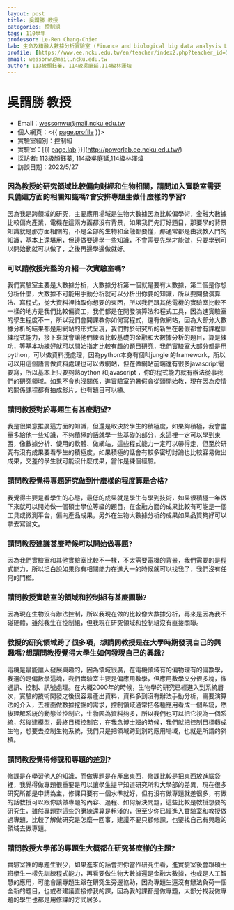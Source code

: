 ```yaml
---
layout: post
title: 吳謂勝 教授
categories: 控制組
tags: 110學年
professor: Le-Ren Chang-Chien
lab: 生命及精融大數據分析實驗室 (Finance and biological big data analysis Lab)
profile: [https://www.ee.ncku.edu.tw/en/teacher/index2.php?teacher_id=50](https://www.ee.ncku.edu.tw/teacher/index2.php?teacher_id=118)
email: wessonwu@mail.ncku.edu.tw
author: 113級顏鈺蓁, 114級吳庭延,114級林澤煒 
---
```


# 吳謂勝 教授

- Email：wessonwu@mail.ncku.edu.tw
- 個人網頁：<{{ [page.profile](https://www.ee.ncku.edu.tw/teacher/index2.php?teacher_id=118) }}>
- 實驗室組別：控制組
- 實驗室：[{{ [page.lab](http://cosbi2.ee.ncku.edu.tw/wessonwu/) }}](http://powerlab.ee.ncku.edu.tw/)
- 採訪者: 113級顏鈺蓁, 114級吳庭延,114級林澤煒
- 訪談日期：2022/5/27

### 因為教授的研究領域比較偏向財經和生物相關，請問加入實驗室需要具備這方面的相關知識嗎?會安排專題生做什麼樣的學習?
因為我是跨領域的研究，主要應用場域是生物大數據因為比較偏學術，金融大數據比較偏向產業，電機在這兩方面都沒有背景，如果我們先訂好題目，那要學的背景知識就是那方面相關的，不是全部的生物和金融都要懂，那通常都是由我教入門的知識，基本上還堪用，但邊做要邊學一些知識，不會需要先學才能做，只要學到可以開始動就可以做了，之後再邊學邊做就好。

### 可以請教授完整的介紹一次實驗室嗎?
我們實驗室主要是大數據分析，大數據分析第一個就是要有大數據，第二個是你想分析什麼，大數據不可能用手動分析就可以分析出你要的知識，所以要開發演算法、寫程式，從大資料裡抽取你想要的東西，所以我們跟其他電機的實驗室比較不一樣的地方是我們比較偏資工，我們都是在開發演算法和程式工具，因為進實驗室的學生程度不一，所以我們會開課教你如何寫程式，還有做網站，因為大部分大數據分析的結果都是用網站的形式呈現，我們對於研究所的新生在暑假都會有課程訓練程式能力，接下來就會讓他們練習比較基礎的金融和大數據分析的題目，算是練功，等基本功練好就可以開始指定比較有趣的題目研究，我們實驗室大部分都是用python，可以做資料淺處理，因為python本身有個叫jungle 的framework，所以可以用這個語言做資料處理也可以做網站，但在做網站前端還有很多javascript需要寫，所以基本上只要夠熟python 和javascript ，你的程式能力就有辦法從事我們的研究領域。如果不會也沒關係，進實驗室的暑假會從頭開始教，現在因為疫情的關係課程都有拍成影片，也有題目可以練。

### 請問教授對於專題生有甚麼期望?
我是很樂意推廣這方面的知識，但還是取決於學生的積極度，如果夠積極，我會盡量多給他一些知識，不夠積極的話就學一些基礎的部分，來這裡一定可以學到東西，像數據分析、使用的軟體、做網站，這些程式能力一定可以帶得走，但至於研究有沒有成果要看學生的積極度，如果積極的話會有較多密切討論也比較容易做出成果，交差的學生就可能沒什麼成果，當作是練個經驗。

### 請問教授覺得專題研究做到什麼樣的程度算是合格?
我覺得主要是看學生的心態，最低的成果就是學生有學到技術，如果很積極一年做下來就可以開始做一個碩士學位等級的題目，在金融方面的成果比較有可能是一個工具或微測平台，偏向產品成果，另外在生物大數據分析的成果如果品質夠好可以拿去寫論文。

### 請問教授建議甚麼時候可以開始做專題?
因為我們實驗室和其他實驗室比較不一樣，不太需要電機的背景，我們需要的是程式能力，所以坦白說如果你有相關能力在進大一的時候就可以找我了，我們沒有任何的門檻。

### 請問教授實驗室的領域和控制組有甚麼關聯?
因為現在生物沒有辦法控制，所以我現在做的比較像大數據分析，再來是因為我不碰硬體，雖然我生在控制組，但我現在研究領域和控制組沒有直接關聯。

### 教授的研究領域跨了很多項，想請問教授是在大學時期發現自己的興趣嗎?想請問教授覺得大學生如何發現自己的興趣?
電機是最能讓人發展興趣的，因為領域很廣，在電機領域有的偏物理有的偏數學，我選的是偏數學這塊，我們實驗室主要是偏應用數學，但應用數學又分很多塊，像通訊、控制、訊號處理。在大概2000年的時候，生物學的研究已經進入到系統層次，實驗的技術開發之後很容易產出資料，資料多到沒有辦法手動分析，需要演算法的介入，去裡面做數據挖掘的需求，控制領域通常把各種應用看成一個系統，然後理解系統的動態並控制它，生物因為資料夠多，所以我們也可以把它視為一個系統，然後建模型，最終目標控制它，在我念博士班的時候，我們就把控制目標轉成生物，想要去控制生物系統，我們只是把領域跨到別的應用場域，也就是所謂的斜槓。

### 請問教授覺得修課和專題的差別?
修課是在學習他人的知識，而做專題是在產出東西，修課比較是把東西放進腦袋裡，我覺得做專題很重要是可以讓學生提早知道研究所和大學部的差異，現在很多研究所都是申請為主，修課只要有一個水準就好，但有沒有做專題就差很多，有做的話教授可以跟你談做專題的內容、過程、如何解決問題，這些比較是教授想要的研究生，雖然專題對這些的磨練還算是粗淺的，但至少你已經進入實驗室和教授做過專題，比較了解做研究是怎麼一回事，建議不要只顧修課，也要找自己有興趣的領域去做專題。

### 請問教授大學部的專題生大概都在研究甚麼樣的主題? 
實驗室裡的專題生很少，如果進來的話會把你當作研究生看，進實驗室後會跟碩士班學生一樣先訓練程式能力，再看要做生物大數據還是金融大數據，也或是人工智慧的應用，可能會讓專題生跟在研究生旁邊協助，因為專題生還沒有辦法負荷一個全新的題目，也或者建議直接修我的課，因為我的課都是做專題，大部分找我做專題的學生也都是用修課的方式居多。
